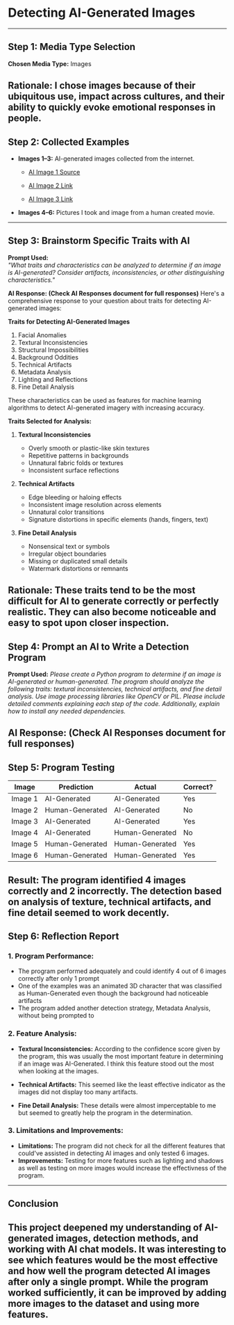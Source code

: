 # Detecting AI-Generated Images
---

## Step 1: Media Type Selection

**Chosen Media Type:**
Images

**Rationale:**
I chose images because of their ubiquitous use, impact across cultures, and their ability to quickly evoke emotional responses in people.
---

## Step 2: Collected Examples

- **Images 1–3:** AI-generated images collected from the internet.

    - [AI Image 1 Source](https://thispersondoesnotexist.com/)

    - [AI Image 2 Link](https://designer.microsoft.com/editor?appliedPrompt=Claymation+style+%5Bboy+with+a+diverse+background%5D+with+a+%5Bhappy+grin%5D%2C+wearing+a+%5Bstriped%2C+button-up+shirt%5D+with+the+name+%5B%22Kian%22%5D+and+%5Bdark+brown%5D+eyes+and+%5Bdark+black+hair+in+a+short+style%5D.+Holding+a+%5Bskateboard%5D+with+%5Bskatepark%5D+in+the+background.+Fashion%2C+text+3D+rendering%2C+typography%2C+illustration%2C+painting%2C+photo%2C+poster%2C+3d+render.+)

    - [AI Image 3 Link](https://openart.ai/community/O30pSCGraaFKfiKBaJDk)

- **Images 4–6:** Pictures I took and image from a human created movie.
---

## Step 3: Brainstorm Specific Traits with AI

**Prompt Used:**  
*"What traits and characteristics can be analyzed to determine if an image is AI-generated? Consider artifacts, inconsistencies, or other distinguishing characteristics."*

**AI Response: (Check AI Responses document for full responses)**
Here's a comprehensive response to your question about traits for detecting AI-generated images:

**Traits for Detecting AI-Generated Images**

1. Facial Anomalies
2. Textural Inconsistencies
3. Structural Impossibilities
4. Background Oddities
5. Technical Artifacts
6. Metadata Analysis
7. Lighting and Reflections
8. Fine Detail Analysis

These characteristics can be used as features for machine learning algorithms to detect AI-generated imagery with increasing accuracy.

**Traits Selected for Analysis:**

1. **Textural Inconsistencies**
   - Overly smooth or plastic-like skin textures
   - Repetitive patterns in backgrounds
   - Unnatural fabric folds or textures
   - Inconsistent surface reflections

2. **Technical Artifacts**
   - Edge bleeding or haloing effects
   - Inconsistent image resolution across elements
   - Unnatural color transitions
   - Signature distortions in specific elements (hands, fingers, text)

3. **Fine Detail Analysis**
   - Nonsensical text or symbols
   - Irregular object boundaries
   - Missing or duplicated small details
   - Watermark distortions or remnants

**Rationale:** 
These traits tend to be the most difficult for AI to generate correctly or perfectly realistic. They can also become noticeable and easy to spot upon closer inspection.
---

## Step 4: Prompt an AI to Write a Detection Program

**Prompt Used:**
*Please create a Python program to determine if an image is AI-generated or human-generated. The program should analyze the following traits: textural inconsistencies, technical artifacts, and fine detail analysis. Use image processing libraries like OpenCV or PIL. Please include detailed comments explaining each step of the code. Additionally, explain how to install any needed dependencies.*

**AI Response: (Check AI Responses document for full responses)**
---

## Step 5: Program Testing

| **Image** | **Prediction**     | **Actual**          | **Correct?** |
|-----------|--------------------|---------------------|--------------|
| Image 1   | AI-Generated       | AI-Generated        | Yes          |
| Image 2   | Human-Generated    | AI-Generated        | No           |
| Image 3   | AI-Generated       | AI-Generated        | Yes          |
| Image 4   | AI-Generated       | Human-Generated     | No           |
| Image 5   | Human-Generated    | Human-Generated     | Yes          |
| Image 6   | Human-Generated    | Human-Generated     | Yes          |

**Result:** 
The program identified 4 images correctly and 2 incorrectly. The detection based on analysis of texture, technical artifacts, and fine detail seemed to work decently.
---

## Step 6: Reflection Report

### 1. Program Performance:
- The program performed adequately and could identify 4 out of 6 images correctly after only 1 prompt
- One of the examples was an animated 3D character that was classified as Human-Generated even though the background had noticeable artifacts
- The program added another detection strategy, Metadata Analysis, without being prompted to

### 2. Feature Analysis:
- **Textural Inconsistencies:** According to the confidence score given by the program, this was usually the most important feature in determining if an image was AI-Generated. I think this feature stood out the most when looking at the images.

- **Technical Artifacts:** This seemed like the least effective indicator as the images did not display too many artifacts.

- **Fine Detail Analysis:** These details were almost imperceptable to me but seemed to greatly help the program in the determination.

### 3. Limitations and Improvements:
- **Limitations:** The program did not check for all the different features that could've assisted in detecting AI images and only tested 6 images.
- **Improvements:** Testing for more features such as lighting and shadows as well as testing on more images would increase the effectivness of the program.
---

## Conclusion
This project deepened my understanding of AI-generated images, detection methods, and working with AI chat models. It was interesting to see which features would be the most effective and how well the program detected AI images after only a single prompt. While the program worked sufficiently, it can be improved by adding more images to the dataset and using more features.
---